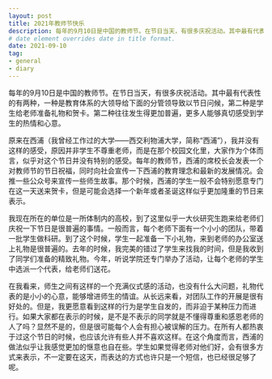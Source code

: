 ```yaml
---
layout: post
title: 2021年教师节快乐
description: 每年的9月10日是中国的教师节。在节日当天，有很多庆祝活动。其中最有代表性的有两种，一种是教育体系的大领导给下面的分管领导致以节日问候，第二种是学生给老师准备礼物和贺卡。第二种往往发生得更加普遍，更多人能够真切感受到学生的热情和心意。原来在西浦（我曾经工作过的大学——西交利物浦大学，简称“西浦”），我并没有这样的感受，原因并非学生不尊重老师，而是在那个校园文化里，大家作为个体而言，似乎对这个节日并没有特别的感受。每年的教师节，西浦的席校长会发表一个对教师节的节日祝福，同时向社会宣传一下西浦的教育理念和最新的发展情况。会推一些公众号来宣传一些师生故事。那个时候，西浦的学生一般不会特别愿意专门在这一天送来贺卡，但是可能会选择一个新年或者圣诞这样似乎更加隆重的节日来表示。
# date element overrides date in title format.
date: 2021-09-10
tag:
- general
- diary
---
```


每年的9月10日是中国的教师节。在节日当天，有很多庆祝活动。其中最有代表性的有两种，一种是教育体系的大领导给下面的分管领导致以节日问候，第二种是学生给老师准备礼物和贺卡。第二种往往发生得更加普遍，更多人能够真切感受到学生的热情和心意。

原来在西浦（我曾经工作过的大学——西交利物浦大学，简称“西浦”），我并没有这样的感受，原因并非学生不尊重老师，而是在那个校园文化里，大家作为个体而言，似乎对这个节日并没有特别的感受。每年的教师节，西浦的席校长会发表一个对教师节的节日祝福，同时向社会宣传一下西浦的教育理念和最新的发展情况。会推一些公众号来宣传一些师生故事。那个时候，西浦的学生一般不会特别愿意专门在这一天送来贺卡，但是可能会选择一个新年或者圣诞这样似乎更加隆重的节日来表示。

我现在所在的单位是一所体制内的高校，到了这里似乎一大伙研究生跑来给老师们庆祝一下节日是很普遍的事情。一般而言，每个老师下面有一个小小的团队，带着一批学生做科研。到了这个时候，学生一起准备一下小礼物，来到老师的办公室送上礼物是很普遍的。去年的时候，我完美的错过了学生来找我的时间，但是我收到了同学们准备的精致礼物。今年，听说学院还专门举办了活动，让每个老师的学生中选派一个代表，给老师们送花。

在我看来，师生之间有这样的一个充满仪式感的活动，也没有什么大问题，礼物代表的是小小的心意，能够增进师生的情谊。从长远来看，对团队工作的开展是很有好处的。但是，我更愿意看到这样的行为是学生自发的，而非迫于某种压力而进行。如果大家都在表示的时候，是不是不表示的同学就是不懂得尊重和感恩老师的人了吗？显然不是的，但是很可能每个人会有担心被误解的压力。在所有人都热衷于过这个节日的时候，也应该允许有些人并不喜欢这样。在这个角度而言，西浦的做法似乎让我感觉更加的惬意也自在些。学生如果觉得老师对他们好，会有很多方式来表示，不一定要在这天，而表达的方式也许只是一个短信，也已经很足够了呢。
